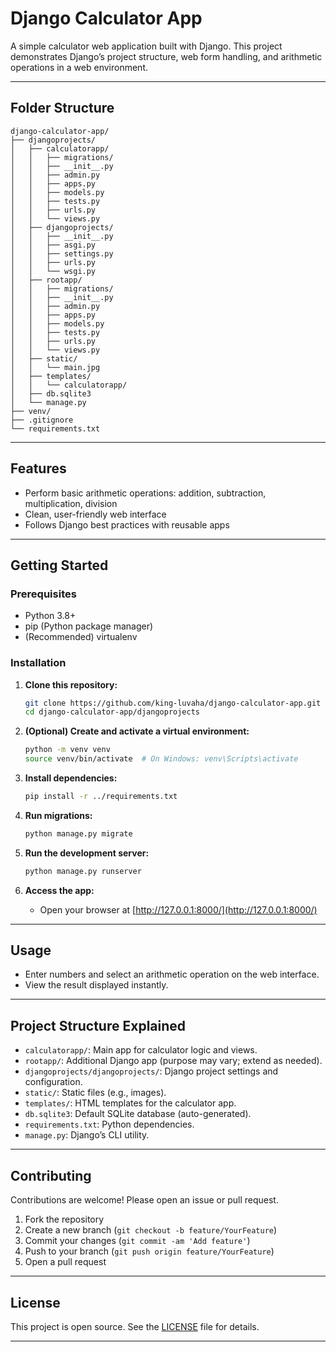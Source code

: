 # Django Calculator App

A simple calculator web application built with Django. This project demonstrates Django’s project structure, web form handling, and arithmetic operations in a web environment.

---

## Folder Structure

```
django-calculator-app/
├── djangoprojects/
│   ├── calculatorapp/
│   │   ├── migrations/
│   │   ├── __init__.py
│   │   ├── admin.py
│   │   ├── apps.py
│   │   ├── models.py
│   │   ├── tests.py
│   │   ├── urls.py
│   │   └── views.py
│   ├── djangoprojects/
│   │   ├── __init__.py
│   │   ├── asgi.py
│   │   ├── settings.py
│   │   ├── urls.py
│   │   └── wsgi.py
│   ├── rootapp/
│   │   ├── migrations/
│   │   ├── __init__.py
│   │   ├── admin.py
│   │   ├── apps.py
│   │   ├── models.py
│   │   ├── tests.py
│   │   ├── urls.py
│   │   └── views.py
│   ├── static/
│   │   └── main.jpg
│   ├── templates/
│   │   └── calculatorapp/
│   ├── db.sqlite3
│   └── manage.py
├── venv/
├── .gitignore
└── requirements.txt
```

---

## Features

- Perform basic arithmetic operations: addition, subtraction, multiplication, division
- Clean, user-friendly web interface
- Follows Django best practices with reusable apps

---

## Getting Started

### Prerequisites

- Python 3.8+
- pip (Python package manager)
- (Recommended) virtualenv

### Installation

1. **Clone this repository:**
   ```bash
   git clone https://github.com/king-luvaha/django-calculator-app.git
   cd django-calculator-app/djangoprojects
   ```

2. **(Optional) Create and activate a virtual environment:**
   ```bash
   python -m venv venv
   source venv/bin/activate  # On Windows: venv\Scripts\activate
   ```

3. **Install dependencies:**
   ```bash
   pip install -r ../requirements.txt
   ```

4. **Run migrations:**
   ```bash
   python manage.py migrate
   ```

5. **Run the development server:**
   ```bash
   python manage.py runserver
   ```

6. **Access the app:**
   - Open your browser at [http://127.0.0.1:8000/](http://127.0.0.1:8000/)

---

## Usage

- Enter numbers and select an arithmetic operation on the web interface.
- View the result displayed instantly.

---

## Project Structure Explained

- `calculatorapp/`: Main app for calculator logic and views.
- `rootapp/`: Additional Django app (purpose may vary; extend as needed).
- `djangoprojects/djangoprojects/`: Django project settings and configuration.
- `static/`: Static files (e.g., images).
- `templates/`: HTML templates for the calculator app.
- `db.sqlite3`: Default SQLite database (auto-generated).
- `requirements.txt`: Python dependencies.
- `manage.py`: Django’s CLI utility.

---

## Contributing

Contributions are welcome! Please open an issue or pull request.

1. Fork the repository
2. Create a new branch (`git checkout -b feature/YourFeature`)
3. Commit your changes (`git commit -am 'Add feature'`)
4. Push to your branch (`git push origin feature/YourFeature`)
5. Open a pull request

---

## License

This project is open source. See the [LICENSE](LICENSE) file for details.

---

